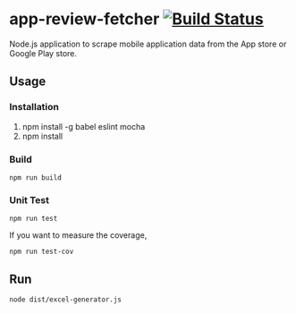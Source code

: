 # app-review-fetcher [![Build Status](https://travis-ci.org/monmaru/app-review-fetcher.svg?branch=master)](https://travis-ci.org/monmaru/app-review-fetcher)

Node.js application to scrape mobile application data from the App store or Google Play store.

## Usage
### Installation
1. npm install -g babel eslint mocha  
2. npm install 

### Build
```
npm run build
```

### Unit Test
```
npm run test
```
If you want to measure the coverage,  
```
npm run test-cov
```

## Run
```
node dist/excel-generator.js
```
